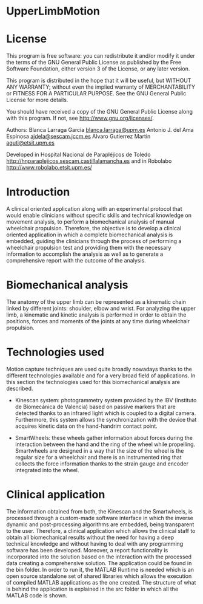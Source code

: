 # UpperLimbMotion

License
========
This program is free software: you can redistribute it and/or modify it under the terms of the GNU General Public License as published by the Free Software Foundation, either version 3 of the License, or any later version.

This program is distributed in the hope that it will be useful, but WITHOUT ANY WARRANTY; without even the implied warranty of MERCHANTABILITY or FITNESS FOR A PARTICULAR PURPOSE. See the GNU General Public License for more details.

You should have received a copy of the GNU General Public License along with this program.  If not, see <http://www.gnu.org/licenses/>.

Authors: Blanca Larraga García <blanca.larraga@upm.es>
         Antonio J. del Ama Espinosa <ajdela@sescam.jccm.es>
	       Alvaro Gutierrez Martin <aguti@etsit.upm.es>

Developed in Hospital Nacional de Parapléjicos de Toledo <http://hnparaplejicos.sescam.castillalamancha.es>  and in Robolabo <http://www.robolabo.etsit.upm.es/> 

Introduction
==============

A clinical oriented application along with an experimental protocol that would enable clinicians without specific skills and technical knowledge on movement analysis, to perform a biomechanical analysis of manual wheelchair propulsion. Therefore, the objective is to develop a clinical oriented application in which a complete biomechanical analysis is embedded, guiding the clinicians through the process of performing a wheelchair propulsion test and providing them with the necessary information to accomplish the analysis as well as to generate a comprehensive report with the outcome of the analysis. 

Biomechanical analysis
=======================
The anatomy of the upper limb can be represented as a kinematic chain linked by different joints: shoulder, elbow and wrist. For analyzing the upper limb, a kinematic and kinetic analysis is performed in order to obtain the positions, forces and moments of the joints at any time during wheelchair propulsion. 

Technologies used
====================
Motion capture techniques are used quite broadly nowadays thanks to the different technologies available and for a very broad field of applications. In this section the technologies used for this biomechanical analysis are described.

* Kinescan system: photogrammetry system provided by the IBV (Instituto de Biomecánica de Valencia) based on passive markers that are detected thanks to an infrared light which is coupled to a digital camera. Furthermore, this system allows the synchronization with the device that acquires kinetic data on the hand-handrim contact point.

* SmartWheels: these wheels gather information about forces during the interaction between the hand and the ring of the wheel while propelling. Smartwheels are designed in a way that the size of the wheel is the regular size for a wheelchair and there is an instrumented ring that collects the force information thanks to the strain gauge and encoder integrated into the wheel.

Clinical application
=====================
The information obtained from both, the Kinescan and the Smartwheels, is processed through a custom-made software interface in which the inverse dynamic and post-processing algorithms are embedded, being transparent to the user. Therefore, a clinical application which allows the clinical staff to obtain all biomechanical results without the need for having a deep technical knowledge and without having to deal with any programming software has been developed. Moreover, a report functionality is incorporated into the solution based on the interaction with the processed data creating a comprehensive solution.
The application could be found in the bin folder. In order to run it, the MATLAB Runtime is needed which is an open source standalone set of shared libraries which allows the execution of compiled MATLAB applications as the one created. The structure of what is behind the application is explained in the src folder in which all the MATLAB code is shown.
